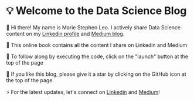 # 💡 Welcome to the Data Science Blog

👋 Hi there! My name is Marie Stephen Leo. I actively share Data Science content on my [Linkedin profile](https://www.linkedin.com/in/marie-stephen-leo) and [Medium blog](https://medium.com/@stephen-leo). 

📖 This online book contains all the content I share on Linkedin and Medium

🚀 To follow along by executing the code, click on the "launch" button at the top of the page

🌟 If you like this blog, please give it a star by clicking on the GitHub icon at the top of the page.

⚡ For the latest updates, let's connect on [Linkedin](https://www.linkedin.com/in/marie-stephen-leo) and [Medium](https://medium.com/@stephen-leo)!
